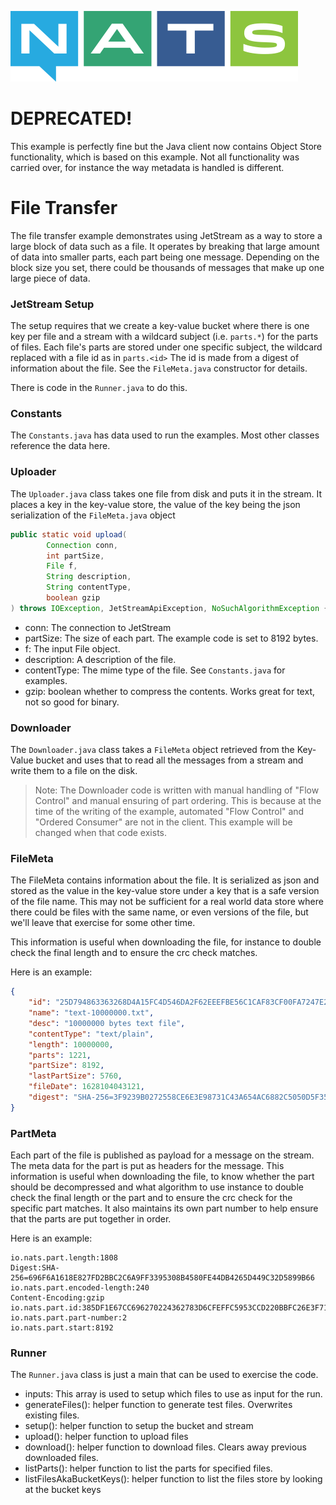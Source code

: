 ![NATS](../images/large-logo.png)

# DEPRECATED!

This example is perfectly fine but the Java client now contains Object Store functionality,
which is based on this example. Not all functionality was carried over, for instance 
the way metadata is handled is different.

# File Transfer

The file transfer example demonstrates using JetStream as a way to store a large block of data such as a file.
It operates by breaking that large amount of data into smaller parts, each part being one message.
Depending on the block size you set, there could be thousands of messages that make up one large piece of data.

### JetStream Setup

The setup requires that we create a key-value bucket where there is one key per file and
a stream with a wildcard subject (i.e. `parts.*`) for the parts of files. 
Each file's parts are stored under one specific subject, the wildcard replaced with a file id as in `parts.<id>`
The id is made from a digest of information about the file. See the `FileMeta.java` constructor for details.

There is code in the `Runner.java` to do this.

### Constants

The `Constants.java` has data used to run the examples. Most other classes reference the data here.

### Uploader

The `Uploader.java` class takes one file from disk and puts it in the stream. It places a key in the key-value store,
the value of the key being the json serialization of the `FileMeta.java` object

```java
public static void upload(
        Connection conn, 
        int partSize, 
        File f, 
        String description, 
        String contentType, 
        boolean gzip
) throws IOException, JetStreamApiException, NoSuchAlgorithmException {
```

- conn: The connection to JetStream
- partSize: The size of each part. The example code is set to 8192 bytes.
- f: The input File object.
- description: A description of the file.
- contentType: The mime type of the file. See `Constants.java` for examples.
- gzip: boolean whether to compress the contents. Works great for text, not so good for binary.

### Downloader

The `Downloader.java` class takes a `FileMeta` object retrieved from the Key-Value bucket and uses that to
read all the messages from a stream and write them to a file on the disk.

> Note: The Downloader code is written with manual handling of "Flow Control" and manual ensuring of part ordering.
> This is because at the time of the writing of the example, automated "Flow Control" and "Ordered Consumer" are not in the client.
> This example will be changed when that code exists.

### FileMeta

The FileMeta contains information about the file. It is serialized as json and stored as the value in the key-value store under
a key that is a safe version of the file name. This may not be sufficient for a real world data store where there could be
files with the same name, or even versions of the file, but we'll leave that exercise for some other time.

This information is useful when downloading the file, for instance to double check the final length and to ensure the crc check matches.

Here is an example:

```json
{
	"id": "25D794863363268D4A15FC4D546DA2F62EEEFBE56C1CAF83CF00FA7247E27F3E",
	"name": "text-10000000.txt",
	"desc": "10000000 bytes text file",
	"contentType": "text/plain",
	"length": 10000000,
	"parts": 1221,
	"partSize": 8192,
	"lastPartSize": 5760,
	"fileDate": 1628104043121,
	"digest": "SHA-256=3F9239B0272558CE6E3E98731C43A654AC6882C5050D5F352B2A5BFBB8DE0058"
}
```

### PartMeta

Each part of the file is published as payload for a message on the stream. The meta data for the part is put as headers for the message.
This information is useful when downloading the file, to know whether the part should be decompressed and what algorithm to use
instance to double check the final length or the part and to ensure the crc check for the specific part matches. 
It also maintains its own part number to help ensure that the parts are put together in order.  

Here is an example:

```
io.nats.part.length:1808
Digest:SHA-256=696F6A1618E827FD2BBC2C6A9FF3395308B4580FE44DB4265D449C32D5899B66
io.nats.part.encoded-length:240
Content-Encoding:gzip
io.nats.part.id:385DF1E67CC696270224362783D6CFEFFC5953CCD220BBFC26E3F714355FAE07.2
io.nats.part.part-number:2
io.nats.part.start:8192
```

### Runner

The `Runner.java` class is just a main that can be used to exercise the code.

- inputs: This array is used to setup which files to use as input for the run.
- generateFiles(): helper function to generate test files. Overwrites existing files.
- setup(): helper function to setup the bucket and stream
- upload(): helper function to upload files
- download(): helper function to download files. Clears away previous downloaded files.
- listParts(): helper function to list the parts for specified files.
- listFilesAkaBucketKeys(): helper function to list the files store by looking at the bucket keys

